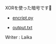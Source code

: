 XORを使った暗号です🔐

* [encript.py](https://score.wanictf.org/storage/jkbbjmmvkvidvkcvbowmxwawxcsxbumd/encrypt.py)

* [output.txt](https://score.wanictf.org/storage/tukcerbgugwzbtznbhblpokjvcqzsoqt/output.txt)

Writer : Laika